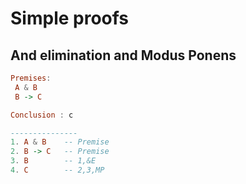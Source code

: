# Simple proofs

## And elimination and Modus Ponens

```hs
Premises:
 A & B
 B -> C

Conclusion : c

---------------
1. A & B    -- Premise
2. B -> C   -- Premise
3. B        -- 1,&E
4. C        -- 2,3,MP
```
